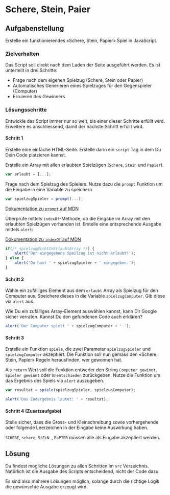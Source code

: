 # Schere, Stein, Paier


## Aufgabenstellung

Erstelle ein funktionierendes «Schere, Stein, Papier» Spiel in JavaScript.

### Zielverhalten

Das Script soll direkt nach dem Laden der Seite ausgeführt werden. Es ist unterteilt in drei Schritte:

- Frage nach dem eigenen Spielzug (Schere, Stein oder Papier)
- Automatisches Generieren eines Spielzuges für den Gegenspieler (Computer)
- Erruieren des Gewinners

### Lösungsschritte

Entwickle das Script immer nur so weit, bis einer dieser Schritte erfüllt wird. Erweitere es anschliessend, damit der nächste Schritt erfüllt wird.

#### Schritt 1

Erstelle eine einfache HTML-Seite. Erstelle darin ein `script` Tag in dem Du Dein Code platzieren kannst.

Erstelle ein Array mit allen erlaubten Spielzügen (`Schere`, `Stein` und `Papier`).

```js
var erlaubt = [...];
```

Frage nach dem Spielzug des Spielers. Nutze dazu die `prompt` Funktion um die Eingabe in eine Variable zu speichern.

```js
var spielzugSpieler = prompt(...);
```

[Dokumentation zu `prompt` auf MDN](https://developer.mozilla.org/en-US/docs/Web/API/Window/prompt)

Überprüfe mittels `indexOf`-Methode, ob die Eingabe im Array mit den erlaubten Spielzügen vorhanden ist. Erstelle eine entsprechende Ausgabe mittels `alert`:

[Dokumentation zu `indexOf` auf MDN](https://developer.mozilla.org/en-US/docs/Web/JavaScript/Reference/Global_Objects/Array/indexOf)

```js
if(/* spielzugNichtInErlaubtArray */) {
    alert('Der eingegebene Speilzug ist nicht erlaubt!');
} else {
    alert('Du hast ' + spielzugSpieler + ' eingegeben.');
}
```


#### Schritt 2

Wähle ein zufälliges Element aus dem `erlaubt` Array als Spielzug für den Computer aus. Speichere dieses in die Variable `spielzugComputer`. Gib diese via `alert` aus.

Wie Du ein zufälliges Array-Element auswählen kannst, kann Dir Google sicher verraten. Kannst Du den gefundenen Code auch erklären?

```js
alert('Der Computer spielt ' + spielzugComputer + '.');
```

#### Schritt 3

Erstelle ein Funktion `spiele`, die zwei Parameter `spielzugSpieler` und `spielzugComputer` akzeptiert. Die Funktion soll nun gemäss den «Schere, Stein, Papier» Regeln herausfinden, wer gewonnen hat. 

Als `return` Wert soll die Funktion entweder den String `Computer gewinnt`, `Spieler gewinnt` oder `Unentschieden` zurückgeben. Nutze die Funktion um das Ergebnis des Spiels via `alert` auszugeben.

```js
var resultat = spiele(spielzugSpieler, spielzugComputer);

alert('Das Endergebnis lautet: ' + resultat);
```

#### Schritt 4 (Zusatzaufgabe)

Stelle sicher, dass die Gross- und Kleinschreibung sowie vorhergehende oder folgende Leerzeichen in der Eingabe keine Auswirkung haben.

`SCHERE`, ` schere `, `StEiN `, `PaPIER` müssen alle als Eingabe akzeptiert werden.

## Lösung

Du findest mögliche Lösungen zu allen Schritten im `src` Verzeichnis. Natürlich ist die Ausgabe des Scripts entscheidend, nicht der Code dazu.

Es sind also mehrere Lösungen möglich, solange durch die richtige Logik die gewünschte Ausgabe erzeugt wird.
